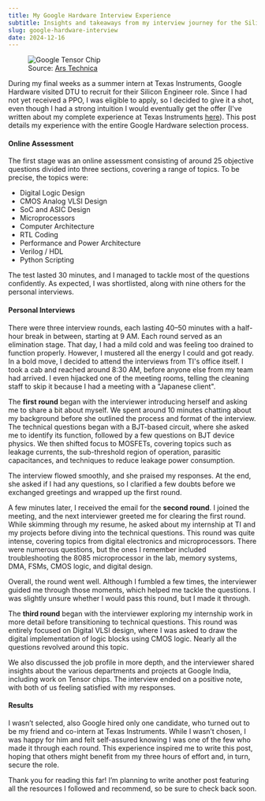 ```yaml
---
title: My Google Hardware Interview Experience
subtitle: Insights and takeaways from my interview journey for the Silicon Engineer role.
slug: google-hardware-interview
date: 2024-12-16
---
```


<figure>
  <img src="/static/Google-Tensor.png" alt="Google Tensor Chip" />
  <figcaption>Source: <a href="https://arstechnica.com/gadgets/2021/10/the-google-silicon-team-gives-us-a-tour-of-the-pixel-6s-tensor-soc/">Ars Technica</a>
  </figcaption>
</figure>

During my final weeks as a summer intern at Texas Instruments, Google Hardware visited DTU to recruit for their Silicon Engineer role. Since I had not yet received a PPO, I was eligible to apply, so I decided to give it a shot, even though I had a strong intuition I would eventually get the offer (I've written about my complete experience at Texas Instruments [here](https://priyanshusinha.in/p/texas-instruments-experience/)). This post details my experience with the entire Google Hardware selection process.

#### Online Assessment
The first stage was an online assessment consisting of around 25 objective questions divided into three sections, covering a range of topics. To be precise, the topics were:
- Digital Logic Design
- CMOS Analog VLSI Design
- SoC and ASIC Design
- Microprocessors
- Computer Architecture
- RTL Coding
- Performance and Power Architecture
- Verilog / HDL
- Python Scripting

The test lasted 30 minutes, and I managed to tackle most of the questions confidently. As expected, I was shortlisted, along with nine others for the personal interviews.

#### Personal Interviews
There were three interview rounds, each lasting 40–50 minutes with a half-hour break in between, starting at 9 AM. Each round served as an elimination stage. That day, I had a mild cold and was feeling too drained to function properly. However, I mustered all the energy I could and got ready. In a bold move, I decided to attend the interviews from TI's office itself. I took a cab and reached around 8:30 AM, before anyone else from my team had arrived. I even hijacked one of the meeting rooms, telling the cleaning staff to skip it because I had a meeting with a "Japanese client".

The **first round** began with the interviewer introducing herself and asking me to share a bit about myself. We spent around 10 minutes chatting about my background before she outlined the process and format of the interview. The technical questions began with a BJT-based circuit, where she asked me to identify its function, followed by a few questions on BJT device physics. We then shifted focus to MOSFETs, covering topics such as leakage currents, the sub-threshold region of operation, parasitic capacitances, and techniques to reduce leakage power consumption.

The interview flowed smoothly, and she praised my responses. At the end, she asked if I had any questions, so I clarified a few doubts before we exchanged greetings and wrapped up the first round.

A few minutes later, I received the email for the **second round**. I joined the meeting, and the next interviewer greeted me for clearing the first round. While skimming through my resume, he asked about my internship at TI and my projects before diving into the technical questions. This round was quite intense, covering topics from digital electronics and microprocessors. There were numerous questions, but the ones I remember included troubleshooting the 8085 microprocessor in the lab, memory systems, DMA, FSMs, CMOS logic, and digital design.

Overall, the round went well. Although I fumbled a few times, the interviewer guided me through those moments, which helped me tackle the questions. I was slightly unsure whether I would pass this round, but I made it through.

The **third round** began with the interviewer exploring my internship work in more detail before transitioning to technical questions. This round was entirely focused on Digital VLSI design, where I was asked to draw the digital implementation of logic blocks using CMOS logic. Nearly all the questions revolved around this topic.

We also discussed the job profile in more depth, and the interviewer shared insights about the various departments and projects at Google India, including work on Tensor chips. The interview ended on a positive note, with both of us feeling satisfied with my responses.

#### Results
I wasn’t selected, also Google hired only one candidate, who turned out to be my friend and co-intern at Texas Instruments. While I wasn’t chosen, I was happy for him and felt self-assured knowing I was one of the few who made it through each round. This experience inspired me to write this post, hoping that others might benefit from my three hours of effort and, in turn, secure the role.

Thank you for reading this far! I’m planning to write another post featuring all the resources I followed and recommend, so be sure to check back soon.